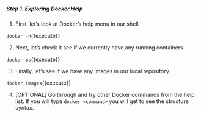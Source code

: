 ##### Step 1. Exploring Docker Help 
1. First, let’s look at Docker’s help menu in our shell

`docker -h`{{execute}}

2. Next, let’s check it see if we currently have any running containers

`docker ps`{{execute}}

3. Finally, let’s see if we have any images in our local repository 

`docker images`{{execute}}

4. [OPTIONAL] Go through and try other Docker commands from the help list. If you will type ```docker <command>``` you will get to see the structure syntax.

